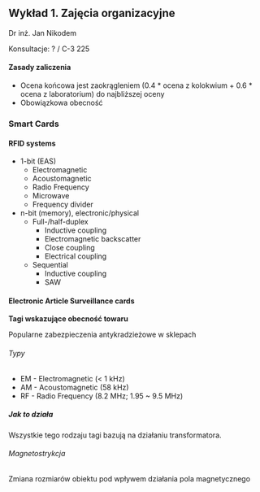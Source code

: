 ## Wykład 1. Zajęcia organizacyjne

Dr inż. Jan Nikodem

Konsultacje: ? / C-3 225

#### Zasady zaliczenia

* Ocena końcowa jest zaokrągleniem (0.4 * ocena z kolokwium + 0.6 * ocena z laboratorium) do najbliższej oceny
* Obowiązkowa obecność

### Smart Cards

#### RFID systems

* 1-bit (EAS)
	* Electromagnetic
	* Acoustomagnetic
	* Radio Frequency
	* Microwave
	* Frequency divider
* n-bit (memory), electronic/physical
	* Full-/half-duplex
		* Inductive coupling
		* Electromagnetic backscatter
		* Close coupling
		* Electrical coupling
	* Sequential
		* Inductive coupling
		* SAW

#### Electronic Article Surveillance cards
**Tagi wskazujące obecność towaru**

Popularne zabezpieczenia antykradzieżowe w sklepach

###### Typy

* EM - Electromagnetic (< 1 kHz)
* AM - Acoustomagnetic (58 kHz)
* RF - Radio Frequency (8.2 MHz; 1.95 ~ 9.5 MHz)

##### Jak to działa

Wszystkie tego rodzaju tagi bazują na działaniu transformatora.

###### Magnetostrykcja

Zmiana rozmiarów obiektu pod wpływem działania pola magnetycznego
